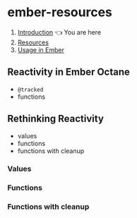# ember-resources

1. [Introduction](./README.md) 👈 You are here
2. [Resources](./resources.md) 
3. [Usage in Ember](./ember.md)

## Reactivity in Ember Octane

- `@tracked`
- functions

## Rethinking Reactivity

- values
- functions
- functions with cleanup

### Values


### Functions

### Functions with cleanup

